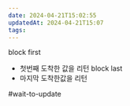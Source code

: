```yaml
---
date: 2024-04-21T15:02:55
updatedAt: 2024-04-21T15:07
tags: 
---
```

block first
- 첫번째 도착한 값을 리턴
block last
- 마지막 도착한값을 리턴

#wait-to-update 